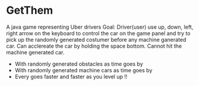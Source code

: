 # GetThem
A java game representing Uber drivers
Goal: Driver(user) use up, down, left, right arrow on the keyboard to control the car on the game panel and try to pick up 
the randomly generated costumer before any machine ganerated car. Can acclereate the car by holding the space bottom. Cannot 
hit the machine generated car. 

- With randomly generated obstacles as time goes by
- With randomly generated machine cars as time goes by
- Every goes faster and faster as you level up !!
